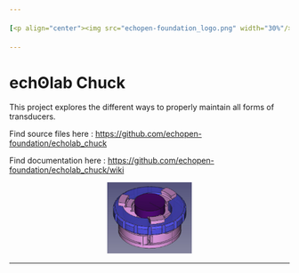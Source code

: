 ```yaml
---

[<p align="center"><img src="echopen-foundation_logo.png" width="30%"/></p>](http://www.echopen.org)

---
```


# echʘlab Chuck

This project explores the different ways to properly maintain all forms of transducers.

Find source files here : https://github.com/echopen-foundation/echolab_chuck

Find documentation here : https://github.com/echopen-foundation/echolab_chuck/wiki

<p align="center"><img src="look@me.jpg" width="30%"/></p>

---
